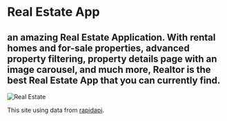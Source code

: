 # Real Estate App

## an amazing Real Estate Application. With rental homes and for-sale properties, advanced property filtering, property details page with an image carousel, and much more, Realtor is the best Real Estate App that you can currently find.

![Real Estate](https://i.ibb.co/jTW4bFC/image.png)

This site using data from [rapidapi](https://rapidapi.com/).
